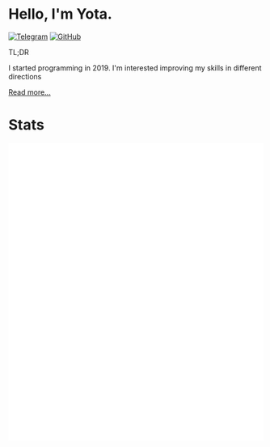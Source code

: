 # Hello, I'm Yota.
<a href="https://t.me/yota404" target="_blank"><img src="https://img.shields.io/badge/-Telegram-0088cc?style=flat-square&logo=telegram" alt="Telegram"></a>
<a href="https://github.com/Yota002/" target="_blank"><img src="https://img.shields.io/badge/-GitHub-181717?style=flat-square&logo=github" alt="GitHub"></a>

TL;DR

I started programming in 2019. I'm interested improving my skills in different directions

[Read more...](https://github.com/Yota002/Yota002/blob/master/DETAILED.md)

# Stats
<img align="left" src="https://github.com/Yota002/github-stats-transparent/blob/output/generated/overview.svg" />
<img align="center" src="https://github.com/Yota002/github-stats-transparent/blob/output/generated/languages.svg" />
